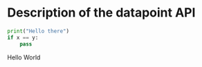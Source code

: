 # Description of the datapoint API

```python
print("Hello there")
if x == y:
    pass
```

Hello World